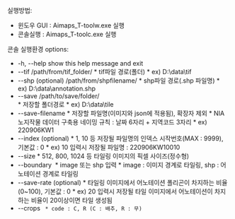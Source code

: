 실행방법:
  - 윈도우 GUI : Aimaps_T-toolw.exe 실행
  - 콘솔실행 : Aimaps_T-toolc.exe 실행

콘솔 실행환경 options:
  - -h, --help					show this help message and exit
  - --tif <path>				/path/from/tif_folder/
                        			* tif파일 경로(폴더)
						* ex) D:\data\tif
  - --shp <path> (optional)			/path/from/shpfilename/	
    						* shp파일 경로(.shp 파일명)
						* ex) D:\data\annotation.shp
  - --save <path>				/path/to/save/folder/	
						* 저장할 폴더경로
						* ex) D:\data\tile
  - --save-filename <filename>		* 저장할 파일명(이미지와 json에 적용됨), 확장자 제외
						* NIA 노지작물 데이터 구축용 네이밍 규칙 : 날짜 6자리 + 지역코드 3자리
						* ex) 220906KW1
  - --index <number> (optional)		* 1, 10 등 저장될 파일명의 인덱스 시작번호(MAX : 9999), 기본값 : 0
						* ex) 10 입력시 저장될 파일명 : 220906KW10010
  - --size <pixel size>			* 512, 800, 1024 등 타일링 이미지의 픽셀 사이즈(정수형)
  - --boundary <image or shp>		* image 또는 shp 입력
		                        	* image : 이미지 경계로 타일링, shp : 어노테이션 경계로 타일링
  - --save-rate <number> (optional)	* 타일링 이미지에서 어노테이션 폴리곤이 차지하는 비율(0~100), 기본값 : 0
						* ex) 20 입력시 저장될 타일 이미지에서 어노테이션이 차지하는 비율이 20이상이면 타일 생성됨
  - --crops <code>				* code : C, R (C : 배추, R : 무)